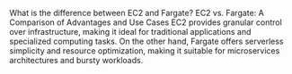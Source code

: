 What is the difference between EC2 and Fargate?
EC2 vs. Fargate: A Comparison of Advantages and Use Cases
EC2 provides granular control over infrastructure, making it ideal for traditional 
applications and specialized computing tasks.
On the other hand, Fargate offers serverless simplicity and resource optimization, 
making it suitable for microservices architectures and bursty workloads.
